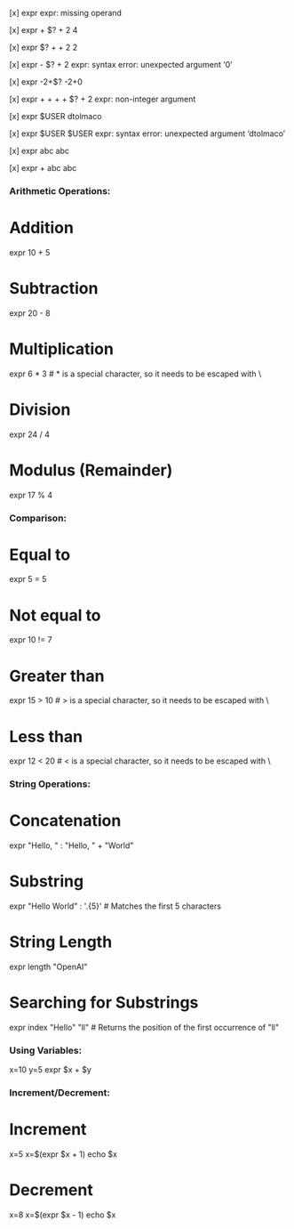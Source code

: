 [x] expr
	expr: missing operand

[x]	expr +  $? + 2
	4

[x] expr $? + + 2
	2

[x] expr - $? + 2
	expr: syntax error: unexpected argument ‘0’

[x]	 expr -2+$?
	-2+0

[x]  expr + + + + $? + 2
	expr: non-integer argument

[x]  expr $USER
	dtolmaco

[x] expr $USER  $USER
	expr: syntax error: unexpected argument ‘dtolmaco’

[x]  expr abc
	abc

[x] expr + abc
	abc

### Arithmetic Operations:
# Addition
expr 10 + 5

# Subtraction
expr 20 - 8

# Multiplication
expr 6 \* 3   # * is a special character, so it needs to be escaped with \

# Division
expr 24 / 4

# Modulus (Remainder)
expr 17 % 4

### Comparison:

# Equal to
expr 5 = 5

# Not equal to
expr 10 != 7

# Greater than
expr 15 \> 10   # > is a special character, so it needs to be escaped with \

# Less than
expr 12 \< 20   # < is a special character, so it needs to be escaped with \

### String Operations:
# Concatenation
expr "Hello, " : "Hello, " + "World"

# Substring
expr "Hello World" : '.\{5\}'   # Matches the first 5 characters

# String Length
expr length "OpenAI"

# Searching for Substrings
expr index "Hello" "ll"   # Returns the position of the first occurrence of "ll"

### Using Variables:
x=10
y=5
expr $x + $y


### Increment/Decrement:
# Increment
x=5
x=$(expr $x + 1)
echo $x

# Decrement
x=8
x=$(expr $x - 1)
echo $x


